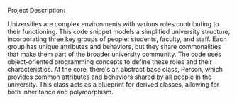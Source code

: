 Project Description:

Universities are complex environments with various roles contributing to their functioning. This code snippet models a simplified university structure, incorporating three key groups of people: students, faculty, and staff. Each group has unique attributes and behaviors, but they share commonalities that make them part of the broader university community. The code uses object-oriented programming concepts to define these roles and their characteristics. At the core, there's an abstract base class, Person, which provides common attributes and behaviors shared by all people in the university. This class acts as a blueprint for derived classes, allowing for both inheritance and polymorphism.
